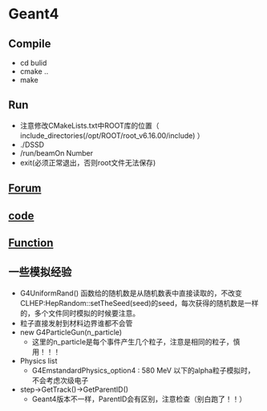 # Geant4

## Compile
  - cd bulid
  - cmake ..
  - make
## Run
  - 注意修改CMakeLists.txt中ROOT库的位置（ include_directories(/opt/ROOT/root_v6.16.00/include) ）
  - ./DSSD
  -  /run/beamOn Number
  -  exit(必须正常退出，否则root文件无法保存)
## [Forum](https://geant4-forum.web.cern.ch/) 
## [code](https://github.com/Geant4/geant4/tree/master/source/event/src)
## [Function](./Function/README.md)
## 一些模拟经验
  - G4UniformRand() 函数给的随机数是从随机数表中直接读取的，不改变CLHEP:HepRandom::setTheSeed(seed)的seed，每次获得的随机数是一样的，多个文件同时模拟的时候要注意。
  - 粒子直接发射到材料边界谁都不会管
  - new G4ParticleGun(n_particle)
    - 这里的n_particle是每个事件产生几个粒子，注意是相同的粒子，慎用！！！
  - Physics list
    - G4EmstandardPhysics_option4 : 580 MeV 以下的alpha粒子模拟时，不会考虑次级电子
  - step->GetTrack()->GetParentID()
    - Geant4版本不一样，ParentID会有区别，注意检查（别白跑了！！） 
